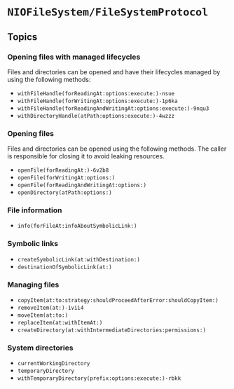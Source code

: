 # ``NIOFileSystem/FileSystemProtocol``

## Topics

### Opening files with managed lifecycles

Files and directories can be opened and have their lifecycles managed by using the
following methods:

- ``withFileHandle(forReadingAt:options:execute:)-nsue``
- ``withFileHandle(forWritingAt:options:execute:)-1p6ka``
- ``withFileHandle(forReadingAndWritingAt:options:execute:)-9nqu3``
- ``withDirectoryHandle(atPath:options:execute:)-4wzzz``

### Opening files

Files and directories can be opened using the following methods. The caller is responsible for
closing it to avoid leaking resources.

- ``openFile(forReadingAt:)-6v2b8``
- ``openFile(forWritingAt:options:)``
- ``openFile(forReadingAndWritingAt:options:)``
- ``openDirectory(atPath:options:)``

### File information

- ``info(forFileAt:infoAboutSymbolicLink:)``

### Symbolic links

- ``createSymbolicLink(at:withDestination:)``
- ``destinationOfSymbolicLink(at:)``

### Managing files

- ``copyItem(at:to:strategy:shouldProceedAfterError:shouldCopyItem:)``
- ``removeItem(at:)-1vii4``
- ``moveItem(at:to:)``
- ``replaceItem(at:withItemAt:)``
- ``createDirectory(at:withIntermediateDirectories:permissions:)``

### System directories

- ``currentWorkingDirectory``
- ``temporaryDirectory``
- ``withTemporaryDirectory(prefix:options:execute:)-rbkk``
